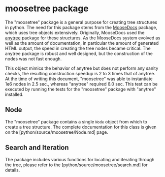 # moosetree package

The "moosetree" package is a general purpose for creating tree structures in python. The need for
this package stems from the [MooseDocs](MooseDocs/index.md) package, which uses tree objects
extensively.  Originally, MooseDocs used the [anytree](https://anytree.readthedocs.io/en/latest/)
package for these structures. As the MooseDocs system evolved as well as the amount of documentation,
in particular the amount of generated HTML output, the speed in creating the tree nodes became
critical. The anytree package is robust and well designed, but the construction of the nodes was not
fast enough.

This object mimics the behavior of anytree but does not perform any sanity checks, the resulting
construction speedup is 2 to 3 times that of anytree. At the time of writing this document,
"moosetree" was able to instantiate 1e6 nodes in 2.5 sec., whereas "anytree" required 6.0 sec. This
test can be executed by running the tests for the "moosetree" package with "anytree" installed.

## Node

The "moosetree" package contains a single `Node` object from which to create a tree structure. The
complete documentation for this class is given on the [python/source/moosetree/Node.md] page.

## Search and Iteration

The package includes various functions for locating and iterating through the tree, please
refer to the [python/source/moosetree/search.md] for details.
